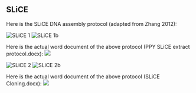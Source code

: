 ## SLiCE

Here is the SLiCE DNA assembly protocol (adapted from Zhang 2012):

![SLiCE 1](https://dl.dropbox.com/s/31k8pepfys6hwht/PPY_SLiCE_extract_pro0.png)
![SLiCE 1b](https://dl.dropbox.com/s/1tbinx4hvdiw1ir/PPY_SLiCE_extract_pro.png)

Here is the actual word document of the above protocol (PPY SLiCE extract protocol.docx):
[![](http://j5.jbei.org/j5manual/images/_nb_fileIcons/PPY_SLiCE_extract_profefffe.png)](http://j5.jbei.org/j5manual/attachments/PPY_SLiCE_extract_pro.docx)

![SLiCE 2](https://dl.dropbox.com/s/ayij5gpzxm9fore/SLiCE_Cloning_page_1.png)
![SLiCE 2b](https://dl.dropbox.com/s/cnc5jc3wiwcx58v/SLiCE_Cloning_page_2.png)

Here is the actual word document of the above protocol (SLiCE Cloning.docx): 
[![](http://j5.jbei.org/j5manual/images/_nb_fileIcons/SLiCE_Cloningfefffe.png)](http://j5.jbei.org/j5manual/attachments/SLiCE_Cloning.docx)